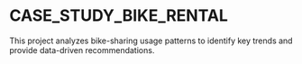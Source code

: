 # CASE_STUDY_BIKE_RENTAL
This project analyzes bike-sharing usage patterns to identify key trends and provide data-driven recommendations.
